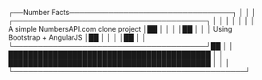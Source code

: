                                                     
┌──Number Facts─────────────────────────────────┐
│                                               │
│  ┌───────────────────────────────────────┐    │
│  │                                       │    │
│  │ A simple NumbersAPI.com clone project │██  │
│  │                                       │██  │
│  │      Using Bootstrap + AngularJS      │██  │
│  │                                       │██  │
│  └───────────────────────────────────────┘██  │
│    █████████████████████████████████████████  │
│    █████████████████████████████████████████  │
│                                               │
└───────────────────────────────────────────────┘
